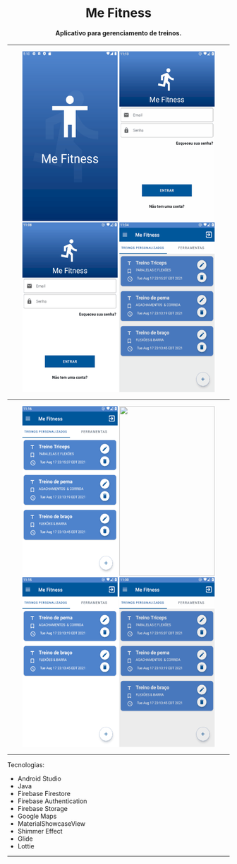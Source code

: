 <h1 align="center">Me Fitness</h1>

<h4 align="center">Aplicativo para gerenciamento de treinos.</h4>

<hr>
<div align="center" >
	<img src="./gifs/splash.gif" width="216" height="384" />
	<img src="./gifs/login.gif" width="216" height="384" />
	<img src="./gifs/cadastro.gif" width="216" height="384" />
	<img src="./gifs/minha_conta.gif" width="216" height="384" />
</div>
<hr>
<div align="center">
	<img src="./gifs/ferramentas.gif" width="216" height="384" />
	<img src="./gifs/mapss.gif" width="216" height="384" />
	<img src="./gifs/adicionar_treino.gif" width="216" height="384" />
	<img src="./gifs/exercicios.gif" width="216" height="384" />
</div>
<hr>

Tecnologias:
<ul>
  <li>Android Studio</li>
  <li>Java</li>
  <li>Firebase Firestore</li>
  <li>Firebase Authentication</li>
  <li>Firebase Storage</li>
  <li>Google Maps</li>
  <li>MaterialShowcaseView</li>
  <li>Shimmer Effect</li>
  <li>Glide</li>
  <li>Lottie</li>
</ul>
<hr>

